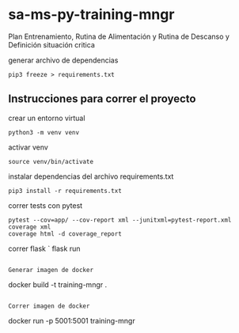 # sa-ms-py-training-mngr
Plan Entrenamiento, Rutina de Alimentación y Rutina de Descanso y Definición situación critica

generar archivo de dependencias
```
pip3 freeze > requirements.txt
```

## Instrucciones para correr el proyecto

crear un entorno virtual
```
python3 -m venv venv
```
activar venv
```
source venv/bin/activate
```
instalar dependencias del archivo requirements.txt
```
pip3 install -r requirements.txt
```

correr tests con pytest
```
pytest --cov=app/ --cov-report xml --junitxml=pytest-report.xml
coverage xml
coverage html -d coverage_report
```

correr flask
`
flask run
```

Generar imagen de docker
```
docker build -t training-mngr .
```

Correr imagen de docker
```
docker run -p 5001:5001 training-mngr
```